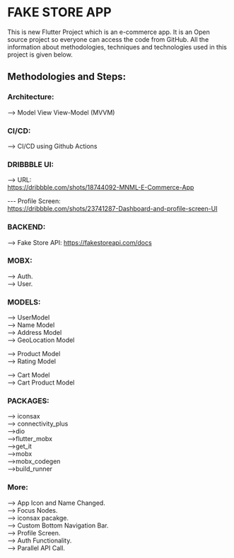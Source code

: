 # FAKE STORE APP

This is new Flutter Project which is an e-commerce app. It is an Open source project so everyone can access the code from GitHub.
All the information about methodologies, techniques and technologies used in this project is given below.

## Methodologies and Steps:

### Architecture:

--> Model View View-Model (MVVM)

### CI/CD:

--> CI/CD using Github Actions

### DRIBBBLE UI:

--> URL:  
https://dribbble.com/shots/18744092-MNML-E-Commerce-App

--- Profile Screen:  
https://dribbble.com/shots/23741287-Dashboard-and-profile-screen-UI

### BACKEND:

--> Fake Store API:
https://fakestoreapi.com/docs

### MOBX:

--> Auth.  
--> User.

### MODELS:

--> UserModel  
--> Name Model  
--> Address Model  
--> GeoLocation Model

--> Product Model  
--> Rating Model

--> Cart Model  
--> Cart Product Model

### PACKAGES:

--> iconsax  
--> connectivity_plus  
-->dio  
-->flutter_mobx  
-->get_it  
-->mobx  
-->mobx_codegen  
-->build_runner

### More:

--> App Icon and Name Changed.  
--> Focus Nodes.  
--> iconsax pacakge.  
--> Custom Bottom Navigation Bar.  
--> Profile Screen.  
--> Auth Functionality.  
--> Parallel API Call.
